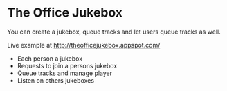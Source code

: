 The Office Jukebox
==================

You can create a jukebox, queue tracks and let users queue tracks as well.

Live example at http://theofficejukebox.appspot.com/

- Each person a jukebox
- Requests to join a persons jukebox
- Queue tracks and manage player
- Listen on others jukeboxes

